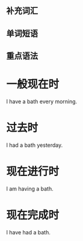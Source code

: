 
## 补充词汇



## 单词短语



## 重点语法

# 一般现在时
I have a bath every morning.
# 过去时
I had a bath yesterday.
# 现在进行时
I am having a bath.
# 现在完成时
I have had a bath.
